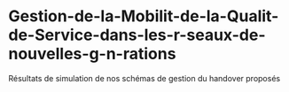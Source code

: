 # Gestion-de-la-Mobilit-de-la-Qualit-de-Service-dans-les-r-seaux-de-nouvelles-g-n-rations
Résultats de simulation de nos schémas de gestion du handover proposés

